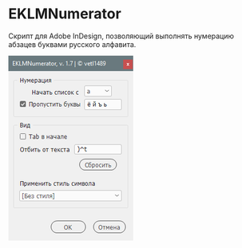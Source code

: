 # EKLMNumerator
Скрипт для Adobe InDesign, позволяющий выполнять нумерацию абзацев буквами русского алфавита.

![](img/screen.png)

